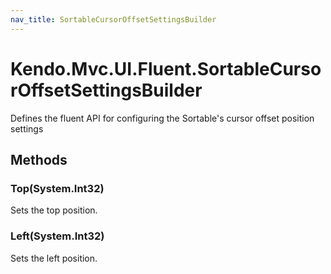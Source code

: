 ```yaml
---
nav_title: SortableCursorOffsetSettingsBuilder
---
```


# Kendo.Mvc.UI.Fluent.SortableCursorOffsetSettingsBuilder
Defines the fluent API for configuring the Sortable's cursor offset position settings




## Methods


### Top(System.Int32)
Sets the top position.





### Left(System.Int32)
Sets the left position.






